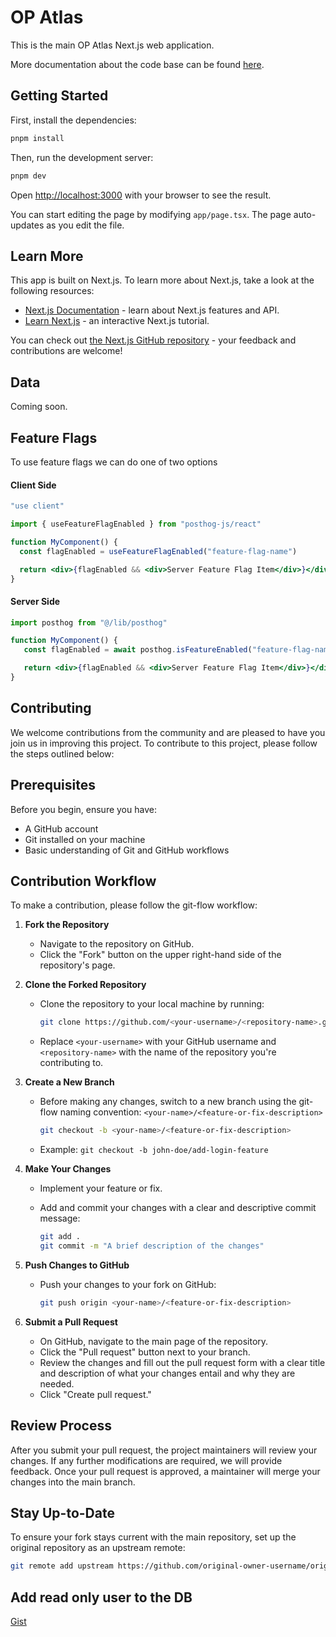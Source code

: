 # OP Atlas

This is the main OP Atlas Next.js web application.

More documentation about the code base can be found [here](https://splashy-wasabi-825.notion.site/OP-Atlas-Codebase-Overview-e4a227380e564dc38af48453c8477791).

## Getting Started

First, install the dependencies:

```bash
pnpm install
```

Then, run the development server:

```bash
pnpm dev
```

Open [http://localhost:3000](http://localhost:3000) with your browser to see the result.

You can start editing the page by modifying `app/page.tsx`. The page auto-updates as you edit the file.

## Learn More

This app is built on Next.js. To learn more about Next.js, take a look at the following resources:

- [Next.js Documentation](https://nextjs.org/docs) - learn about Next.js features and API.
- [Learn Next.js](https://nextjs.org/learn) - an interactive Next.js tutorial.

You can check out [the Next.js GitHub repository](https://github.com/vercel/next.js/) - your feedback and contributions are welcome!

## Data

Coming soon.

## Feature Flags

To use feature flags we can do one of two options

#### Client Side

```jsx
"use client"

import { useFeatureFlagEnabled } from "posthog-js/react"

function MyComponent() {
  const flagEnabled = useFeatureFlagEnabled("feature-flag-name")

  return <div>{flagEnabled && <div>Server Feature Flag Item</div>}</div>
}
```

#### Server Side

```jsx
import posthog from "@/lib/posthog"

function MyComponent() {
   const flagEnabled = await posthog.isFeatureEnabled("feature-flag-name", userId)

   return <div>{flagEnabled && <div>Server Feature Flag Item</div>}</div>
}
```

## Contributing

We welcome contributions from the community and are pleased to have you join us in improving this project. To contribute to this project, please follow the steps outlined below:

## Prerequisites

Before you begin, ensure you have:

- A GitHub account
- Git installed on your machine
- Basic understanding of Git and GitHub workflows

## Contribution Workflow

To make a contribution, please follow the git-flow workflow:

1. **Fork the Repository**

   - Navigate to the repository on GitHub.
   - Click the "Fork" button on the upper right-hand side of the repository's page.

2. **Clone the Forked Repository**

   - Clone the repository to your local machine by running:

     ```bash
     git clone https://github.com/<your-username>/<repository-name>.git
     ```

   - Replace `<your-username>` with your GitHub username and `<repository-name>` with the name of the repository you're contributing to.

3. **Create a New Branch**

   - Before making any changes, switch to a new branch using the git-flow naming convention: `<your-name>/<feature-or-fix-description>`

     ```bash
     git checkout -b <your-name>/<feature-or-fix-description>
     ```

   - Example: `git checkout -b john-doe/add-login-feature`

4. **Make Your Changes**

   - Implement your feature or fix.
   - Add and commit your changes with a clear and descriptive commit message:

     ```bash
     git add .
     git commit -m "A brief description of the changes"
     ```

5. **Push Changes to GitHub**

   - Push your changes to your fork on GitHub:

     ```bash
     git push origin <your-name>/<feature-or-fix-description>
     ```

6. **Submit a Pull Request**
   - On GitHub, navigate to the main page of the repository.
   - Click the "Pull request" button next to your branch.
   - Review the changes and fill out the pull request form with a clear title and description of what your changes entail and why they are needed.
   - Click "Create pull request."

## Review Process

After you submit your pull request, the project maintainers will review your changes. If any further modifications are required, we will provide feedback. Once your pull request is approved, a maintainer will merge your changes into the main branch.

## Stay Up-to-Date

To ensure your fork stays current with the main repository, set up the original repository as an upstream remote:

```bash
git remote add upstream https://github.com/original-owner-username/original-repository.git
```


## Add read only user to the DB
[Gist](https://gist.github.com/stepandel/86f524c0de8003b599d3d3e3f1f468b3)
